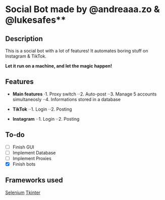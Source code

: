 # Social Bot made by @andreaaa.zo & @lukesafes**
## Description
This is a social bot with a lot of features!
It automates boring stuff on Instagram & TikTok.

**Let it run on a machine, and let the magic happen!**

## Features
* **Main features**
⋅1. Proxy switch
⋅⋅2. Auto-post
⋅⋅3. Manage 5 accounts simultaneosly
⋅⋅4. Informations stored in a database

* **TikTok**
⋅⋅1. Login
⋅⋅2. Posting

* **Instagram**
⋅⋅1. Login
⋅⋅2. Posting

## To-do
- [ ] Finish GUI
- [ ] Implement Database
- [ ] Implement Proxies
- [x] Finish bots

## Frameworks used
[Selenium](https://github.com/SeleniumHQ/selenium)
[Tkinter](https://docs.python.org/3/library/tk.html)
